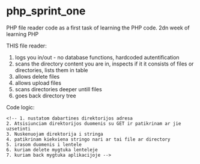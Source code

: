 # php_sprint_one

PHP file reader code as a first task of learning the PHP code.
2dn week of learning PHP

THIS file reader:
1. logs you in/out - no database functions, hardcoded autentification
2. scans the directory content you are in, inspects if it it consists of files or directories, lists them in table
3. allows delete files
4. allows upload files
5. scans directories deeper untill files
6. goes back directory tree

Code logic:

    <!-- 1. nustatom dabartines direktorijos adresa
    2. Atsisiunciam direktorijos duomenis su GET ir patikrinam ar jie uzsetinti
    3. Nuskenuojam direktorija i stringa 
    4. patikrinam kiekviena stringo nari ar tai file ar directory
    5. irasom duomenis i lentele
    6. kuriam delete mygtuka lenteleje
    7. kuriam back mygtuka aplikacijoje -->
